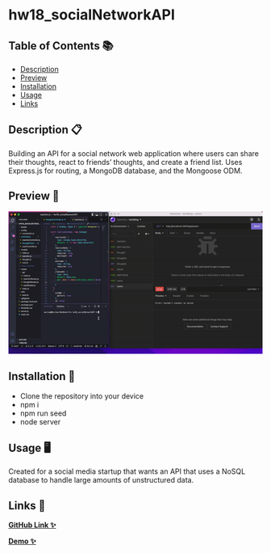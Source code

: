 # hw18_socialNetworkAPI

## Table of Contents 📚

- [Description](#description)
- [Preview](#preview)
- [Installation](#installation)
- [Usage](#usage)
- [Links](#links)

## Description 📋

Building an API for a social network web application where users can share their thoughts, react to friends’ thoughts, and create a friend list. Uses Express.js for routing, a MongoDB database, and the Mongoose ODM.

## Preview 📸

![Visual](./assets/socialAPI.gif)

## Installation 🔐

- Clone the repository into your device
- npm i
- npm run seed
- node server

## Usage 🖥

Created for a social media startup that wants an API that uses a NoSQL database to handle large amounts of unstructured data. 

## Links 💾

**[GitHub Link ✨](https://github.com/mxhuisken/hw18_socialNetworkAPI)**

**[Demo ✨](https://youtu.be/ioZCK1yxcVM)**